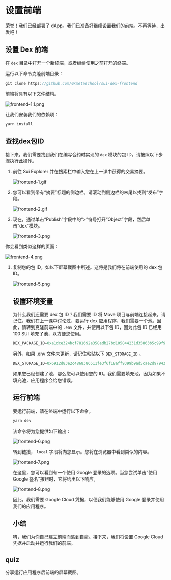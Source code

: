 # 设置前端

荣誉！我们已经部署了 dApp。我们已准备好继续设置我们的前端。不再等待，出发吧！

## 设置 Dex 前端

在 `dex` 目录中打开一个新终端，或者继续使用之前打开的终端。

运行以下命令克隆前端目录：

```rust
git clone https://github.com/0xmetaschool/sui-dex-frontend
```

前端将具有以下文件结构。

![frontend-1.1.png](https://github.com/0xmetaschool/Learning-Projects/blob/ba2ce8dea0997931621928704f03f1a8483ecc0d/Build%20the%20Token%20Dex%20DApp/5.%20Work%20With%20the%20Frontend/assets/frontend-1.1.png?raw=true)

让我们安装我们的依赖项：

```rust
yarn install
```

## 查找dex包ID

接下来，我们需要找到我们在编写合约时实现的 `dex` 模块的包 ID。请按照以下步骤执行此操作。

1. 前往 Sui Explorer 并在搜索栏中输入您在上一课中获得的交易摘要。

   ![frontend-1.gif](https://github.com/0xmetaschool/Learning-Projects/blob/ba2ce8dea0997931621928704f03f1a8483ecc0d/Build%20the%20Token%20Dex%20DApp/5.%20Work%20With%20the%20Frontend/assets/frontend-1.gif?raw=true)

2. 您可以看到带有“摘要”标题的侧边栏。请滚动到侧边栏的末尾以找到“发布”字段。

   ![frontend-2.gif](https://github.com/0xmetaschool/Learning-Projects/blob/ba2ce8dea0997931621928704f03f1a8483ecc0d/Build%20the%20Token%20Dex%20DApp/5.%20Work%20With%20the%20Frontend/assets/frontend-2.gif?raw=true)

3. 现在，通过单击“Publish”字段中的“>”符号打开“Object”字段，然后单击“dex”模块。

   ![frontend-3.png](https://github.com/0xmetaschool/Learning-Projects/blob/ba2ce8dea0997931621928704f03f1a8483ecc0d/Build%20the%20Token%20Dex%20DApp/5.%20Work%20With%20the%20Frontend/assets/frontend-3.png?raw=true)

你会看到类似这样的页面：

![frontend-4.png](https://github.com/0xmetaschool/Learning-Projects/blob/ba2ce8dea0997931621928704f03f1a8483ecc0d/Build%20the%20Token%20Dex%20DApp/5.%20Work%20With%20the%20Frontend/assets/frontend-4.png?raw=true)

1. 复制您的包 ID，如以下屏幕截图中所述。这将是我们将在前端使用的 dex 包 ID。

   ![frontend-5.png](https://github.com/0xmetaschool/Learning-Projects/blob/ba2ce8dea0997931621928704f03f1a8483ecc0d/Build%20the%20Token%20Dex%20DApp/5.%20Work%20With%20the%20Frontend/assets/frontend-5.png?raw=true)

   ## 设置环境变量

   为什么我们还需要 dex 包 ID？我们需要 ID 将 Move 项目与前端连接起来。请记住，我们在上一课中讨论过，要运行 dex 应用程序，我们需要一个池。因此，请转到克隆前端中的 `.env` 文件，并使用以下包 ID，因为此包 ID 已经用 100 SUI 填充了池，以方便您使用。

   ```rust
   DEX_PACKAGE_ID=0xa1dce324bcf781692a358adb27bd105844231d35863b5c99f94e54801d653788
   ```

   另外，如果 .env 文件未更新，请记住粘贴以下 `DEX_STORAGE_ID` 。

   ```rust
   DEX_STORAGE_ID=0x6912d83e2c4868386511fe3f6f18aff9399b9ad5cae2d97943766e2ff160ab25
   ```

   如果您已经创建了池，那么您可以使用您的 ID。我们需要填充池，因为如果不填充池，应用程序会给您错误。

   ##  运行前端

   要运行前端，请在终端中运行以下命令。

   ```rust
   yarn dev
   ```

   该命令将为您提供如下输出：

   ![frontend-6.png](https://github.com/0xmetaschool/Learning-Projects/blob/ba2ce8dea0997931621928704f03f1a8483ecc0d/Build%20the%20Token%20Dex%20DApp/5.%20Work%20With%20the%20Frontend/assets/frontend-6.png?raw=true)

   转到链接， `local` 字段将向您显示。您将在浏览器中看到类似的内容。

   ![frontend-7.png](https://github.com/0xmetaschool/Learning-Projects/blob/ba2ce8dea0997931621928704f03f1a8483ecc0d/Build%20the%20Token%20Dex%20DApp/5.%20Work%20With%20the%20Frontend/assets/frontend-7.png?raw=true)

   在这里，您可以看到有一个使用 Google 登录的选项。当您尝试单击“使用 Google 签名”按钮时，它将给出以下响应。

   ![frontend-8.png](https://github.com/0xmetaschool/Learning-Projects/blob/ba2ce8dea0997931621928704f03f1a8483ecc0d/Build%20the%20Token%20Dex%20DApp/5.%20Work%20With%20the%20Frontend/assets/frontend-8.png?raw=true)

   因此，我们需要 Google Cloud 凭据，以便我们能够使用 Google 登录并使用我们的应用程序。

   ## 小结

   唷，我们为你自己建立前端而感到自豪。接下来，我们将设置 Google Cloud 凭据并启动并运行我们的前端。



##     quiz

分享运行应用程序后前端的屏幕截图。